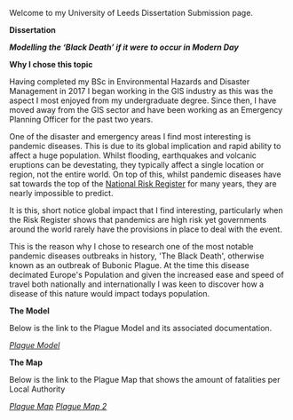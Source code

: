 Welcome to my University of Leeds Dissertation Submission page.

**Dissertation**

***Modelling the ‘Black Death’ if it were to occur in Modern Day***

**Why I chose this topic**

Having completed my BSc in Environmental Hazards and Disaster Management in 2017 I began working in the GIS industry as this was the 
aspect I most enjoyed from my undergraduate degree. 
Since then, I have  moved away from the GIS sector and have been working as an Emergency Planning Officer for the past two years.

One of the disaster and emergency areas I find most interesting is pandemic diseases. This is due to its global implication and rapid ability to affect a huge population. Whilst flooding, earthquakes and volcanic eruptions can be devestating, they typically affect a single location or region, not the entire world. 
On top of this, whilst pandemic diseases have sat towards the top of the [National Risk Register](https://assets.publishing.service.gov.uk/government/uploads/system/uploads/attachment_data/file/61934/national_risk_register.pdf) for many years, they are nearly impossible to predict.

It is this, short notice global impact that I find interesting, particularly when the Risk Register shows that pandemics are high risk yet governments around the world rarely have the provisions in place to deal with the event.

This is the reason why I chose to research one of the most notable pandemic diseases outbreaks in history, 'The Black Death', otherwise known as an outbreak of Bubonic Plague. At the time this disease decimated Europe's Population and given the increased ease and speed of travel both nationally and internationally I was keen to discover how a disease of this nature would impact todays population. 

**The Model**

Below is the link to the Plague Model and its associated documentation. 

*[Plague Model](https://daisymay55.github.io/plague_model.html)*

**The Map**

Below is the link to the Plague Map that shows the amount of fatalities per Local Authority

*[Plague Map](https://github.com/Daisymay55/Daisymay55.github.io/blob/master/Plague%20Fatality%20Map-2.pdf)*
*[Plague Map 2](https://github.com/Daisymay55/Daisymay55.github.io/blob/master/index.html)*

